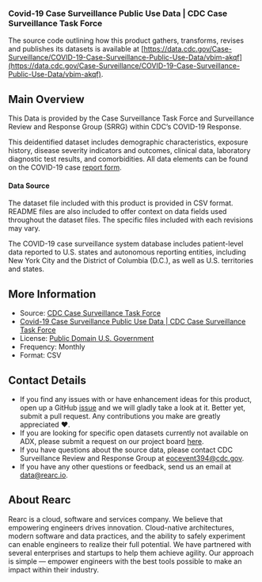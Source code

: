 ### Covid-19 Case Surveillance Public Use Data | CDC Case Surveillance Task Force

The source code outlining how this product gathers, transforms, revises and publishes its datasets is available at [https://data.cdc.gov/Case-Surveillance/COVID-19-Case-Surveillance-Public-Use-Data/vbim-akqf](https://data.cdc.gov/Case-Surveillance/COVID-19-Case-Surveillance-Public-Use-Data/vbim-akqf).

## Main Overview
This Data is provided by the Case Surveillance Task Force and Surveillance Review and Response Group (SRRG) within CDC’s COVID-19 Response.

This deidentified dataset includes demographic characteristics, exposure history, disease severity indicators and outcomes, clinical data, laboratory diagnostic test results, and comorbidities. All data elements can be found on the COVID-19 case [report form](www.cdc.gov/coronavirus/2019-ncov/downloads/pui-form.pdf).

#### Data Source
The dataset file included with this product is provided in CSV format. README files are also included to offer context on data fields used throughout the dataset files. The specific files included with each revisions may vary.

The COVID-19 case surveillance system database includes patient-level data reported to U.S. states and autonomous reporting entities, including New York City and the District of Columbia (D.C.), as well as U.S. territories and states. 

## More Information
- Source: [CDC Case Surveillance Task Force](https://www.bea.gov/)
- [Covid-19 Case Surveillance Public Use Data | CDC Case Surveillance Task Force](https://www.cdc.gov/coronavirus/2019-ncov/cases-updates/index.html)
- License: [Public Domain U.S. Government](https://www.usa.gov/government-works)
- Frequency: Monthly
- Format: CSV

## Contact Details
- If you find any issues with or have enhancement ideas for this product, open up a GitHub [issue](https://github.com/rearc-data/covid-19-case-surveillance-public-use-data/issues) and we will gladly take a look at it. Better yet, submit a pull request. Any contributions you make are greatly appreciated :heart:.
- If you are looking for specific open datasets currently not available on ADX, please submit a request on our project board [here](https://github.com/orgs/rearc-data/projects/1).
- If you have questions about the source data, please contact CDC Surveillance Review and Response Group at eocevent394@cdc.gov.
- If you have any other questions or feedback, send us an email at data@rearc.io.

## About Rearc
Rearc is a cloud, software and services company. We believe that empowering engineers drives innovation. Cloud-native architectures, modern software and data practices, and the ability to safely experiment can enable engineers to realize their full potential. We have partnered with several enterprises and startups to help them achieve agility. Our approach is simple — empower engineers with the best tools possible to make an impact within their industry.

